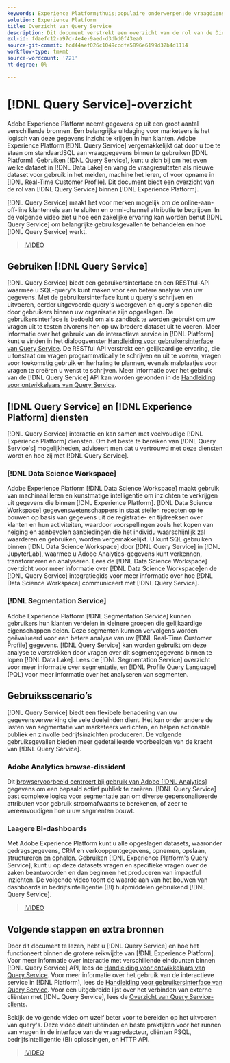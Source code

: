 ```yaml
---
keywords: Experience Platform;thuis;populaire onderwerpen;de vraagdienst;de dienst van de vraag;vraag
solution: Experience Platform
title: Overzicht van Query Service
description: Dit document verstrekt een overzicht van de rol van de Dienst van de Vraag binnen Experience Platform.
exl-id: fdaefc12-a97d-4e4e-9aed-d3dbd0f43ea0
source-git-commit: fcd44aef026c1049ccdfe5896e6199d32b4d1114
workflow-type: tm+mt
source-wordcount: '721'
ht-degree: 0%

---
```


# [!DNL Query Service]-overzicht

Adobe Experience Platform neemt gegevens op uit een groot aantal verschillende bronnen. Een belangrijke uitdaging voor marketeers is het logisch van deze gegevens inzicht te krijgen in hun klanten. Adobe Experience Platform [!DNL Query Service] vergemakkelijkt dat door u toe te staan om standaardSQL aan vraaggegevens binnen te gebruiken [!DNL Platform]. Gebruiken [!DNL Query Service], kunt u zich bij om het even welke dataset in [!DNL Data Lake] en vang de vraagresultaten als nieuwe dataset voor gebruik in het melden, machine het leren, of voor opname in [!DNL Real-Time Customer Profile]. Dit document biedt een overzicht van de rol van [!DNL Query Service] binnen [!DNL Experience Platform].

[!DNL Query Service] maakt het voor merken mogelijk om de online-aan-off-line klantenreis aan te sluiten en omni-channel attributie te begrijpen. In de volgende video ziet u hoe een zakelijke ervaring kan worden benut [!DNL Query Service] om belangrijke gebruiksgevallen te behandelen en hoe [!DNL Query Service] werkt.

>[!VIDEO](https://video.tv.adobe.com/v/29795?quality=12&learn=on)

## Gebruiken [!DNL Query Service]

[!DNL Query Service] biedt een gebruikersinterface en een RESTful-API waarmee u SQL-query&#39;s kunt maken voor een betere analyse van uw gegevens. Met de gebruikersinterface kunt u query&#39;s schrijven en uitvoeren, eerder uitgevoerde query&#39;s weergeven en query&#39;s openen die door gebruikers binnen uw organisatie zijn opgeslagen. De gebruikersinterface is bedoeld om als zandbak te worden gebruikt om uw vragen uit te testen alvorens hen op uw bredere dataset uit te voeren. Meer informatie over het gebruik van de interactieve service in [!DNL Platform] kunt u vinden in het dialoogvenster [Handleiding voor gebruikersinterface van Query Service](ui/overview.md). De RESTful API verstrekt een gelijkaardige ervaring, die u toestaat om vragen programmatically te schrijven en uit te voeren, vragen voor toekomstig gebruik en herhaling te plannen, evenals malplaatjes voor vragen te creëren u wenst te schrijven. Meer informatie over het gebruik van de [!DNL Query Service] API kan worden gevonden in de [Handleiding voor ontwikkelaars van Query Service](api/getting-started.md).

## [!DNL Query Service] en [!DNL Experience Platform] diensten

[!DNL Query Service] interactie en kan samen met veelvoudige [!DNL Experience Platform] diensten. Om het beste te bereiken van [!DNL Query Service's] mogelijkheden, adviseert men dat u vertrouwd met deze diensten wordt en hoe zij met [!DNL Query Service].

### [!DNL Data Science Workspace]

Adobe Experience Platform [!DNL Data Science Workspace] maakt gebruik van machinaal leren en kunstmatige intelligentie om inzichten te verkrijgen uit gegevens die binnen [!DNL Experience Platform]. [!DNL Data Science Workspace] gegevenswetenschappers in staat stellen recepten op te bouwen op basis van gegevens uit de registratie- en tijdreeksen over klanten en hun activiteiten, waardoor voorspellingen zoals het kopen van neiging en aanbevolen aanbiedingen die het individu waarschijnlijk zal waarderen en gebruiken, worden vergemakkelijkt. U kunt SQL gebruiken binnen [!DNL Data Science Workspace] door [!DNL Query Service] in [!DNL JupyterLab], waarmee u Adobe Analytics-gegevens kunt verkennen, transformeren en analyseren. Lees de [!DNL Data Science Workspace] overzicht voor meer informatie over [!DNL Data Science Workspace]en de [!DNL Query Service] integratiegids voor meer informatie over hoe [!DNL Data Science Workspace] communiceert met [!DNL Query Service].

### [!DNL Segmentation Service]

Adobe Experience Platform [!DNL Segmentation Service] kunnen gebruikers hun klanten verdelen in kleinere groepen die gelijkaardige eigenschappen delen. Deze segmenten kunnen vervolgens worden geëvalueerd voor een betere analyse van uw [!DNL Real-Time Customer Profile] gegevens. [!DNL Query Service] kan worden gebruikt om deze analyse te verstrekken door vragen over dit segmentgegevens binnen te lopen [!DNL Data Lake]. Lees de [!DNL Segmentation Service] overzicht voor meer informatie over segmentatie, en [!DNL Profile Query Language] (PQL) voor meer informatie over het analyseren van segmenten.

## Gebruiksscenario’s

[!DNL Query Service] biedt een flexibele benadering van uw gegevensverwerking die vele doeleinden dient. Het kan onder andere de lasten van segmentatie van marketeers verlichten, en helpen actionable publiek en zinvolle bedrijfsinzichten produceren. De volgende gebruiksgevallen bieden meer gedetailleerde voorbeelden van de kracht van [!DNL Query Service].

### Adobe Analytics browse-dissident

Dit [browservoorbeeld centreert bij gebruik van Adobe [!DNL Analytics]](./use-cases/abandoned-browse.md) gegevens om een bepaald actief publiek te creëren. [!DNL Query Service] past complexe logica voor segmentatie aan om diverse gepersonaliseerde attributen voor gebruik stroomafwaarts te berekenen, of zeer te vereenvoudigen hoe u uw segmenten bouwt.

### Laagere BI-dashboards

Met Adobe Experience Platform kunt u alle opgeslagen datasets, waaronder gedragsgegevens, CRM en verkooppuntgegevens, opnemen, opslaan, structureren en ophalen. Gebruiken [!DNL Experience Platform's Query Service], kunt u op deze datasets vragen en specifieke vragen over de zaken beantwoorden en dan beginnen het produceren van impactful inzichten. De volgende video toont de waarde aan van het bouwen van dashboards in bedrijfsintelligentie (BI) hulpmiddelen gebruikend [!DNL Query Service].

>[!VIDEO](https://video.tv.adobe.com/v/28981?quality=12&learn=on)

## Volgende stappen en extra bronnen

Door dit document te lezen, hebt u [!DNL Query Service] en hoe het functioneert binnen de grotere reikwijdte van [!DNL Experience Platform]. Voor meer informatie over interactie met verschillende eindpunten binnen [!DNL Query Service] API, lees de [Handleiding voor ontwikkelaars van Query Service](api/getting-started.md). Voor meer informatie over het gebruik van de interactieve service in [!DNL Platform], lees de [Handleiding voor gebruikersinterface van Query Service](ui/overview.md). Voor een uitgebreide lijst over het verbinden van externe cliënten met [!DNL Query Service], lees de [Overzicht van Query Service-clients](clients/overview.md).

Bekijk de volgende video om uzelf beter voor te bereiden op het uitvoeren van query&#39;s. Deze video deelt uiteinden en beste praktijken voor het runnen van vragen in de interface van de vraagredacteur, cliënten PSQL, bedrijfsintelligentie (BI) oplossingen, en HTTP API.

>[!VIDEO](https://video.tv.adobe.com/v/29811?quality=12&learn=on)
